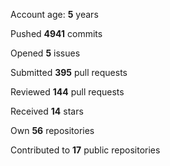 Account age: **5** years

Pushed **4941** commits

Opened **5** issues

Submitted **395** pull requests

Reviewed **144** pull requests

Received **14** stars

Own **56** repositories

Contributed to **17** public repositories

